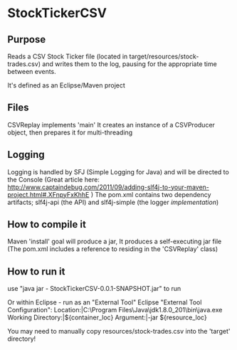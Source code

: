 # StockTickerCSV

## Purpose
Reads a CSV Stock Ticker file (located in target/resources/stock-trades.csv) and writes them to the log, 
pausing for the appropriate time between events.

It's defined as an Eclipse/Maven project

## Files 
CSVReplay implements 'main'
It creates an instance of a CSVProducer object, then prepares it for multi-threading

## Logging
Logging is handled by SFJ (Simple Logging for Java) and will be directed to the Console
(Great article here:  http://www.captaindebug.com/2011/09/adding-slf4j-to-your-maven-project.html#.XFnpyFxKhhE )
The pom.xml contains two dependency artifacts; slf4j-api (the API) and slf4j-simple (the logger *implementation*)

## How to compile it
Maven 'install' goal will produce a jar, 
It produces a self-executing jar file (The pom.xml includes a reference to <mainClass> residing in the 'CSVReplay' class)


## How to run it
use "java jar - StockTickerCSV-0.0.1-SNAPSHOT.jar" to run

Or within Eclipse - run as an "External Tool"
Eclipse "External Tool Configuration":
Location:|C:\Program Files\Java\jdk1.8.0_201\bin\java.exe
Working Directory:|${container_loc}
Argument:|-jar ${resource_loc}

You may need to manually copy resources/stock-trades.csv into the 'target' directory!

